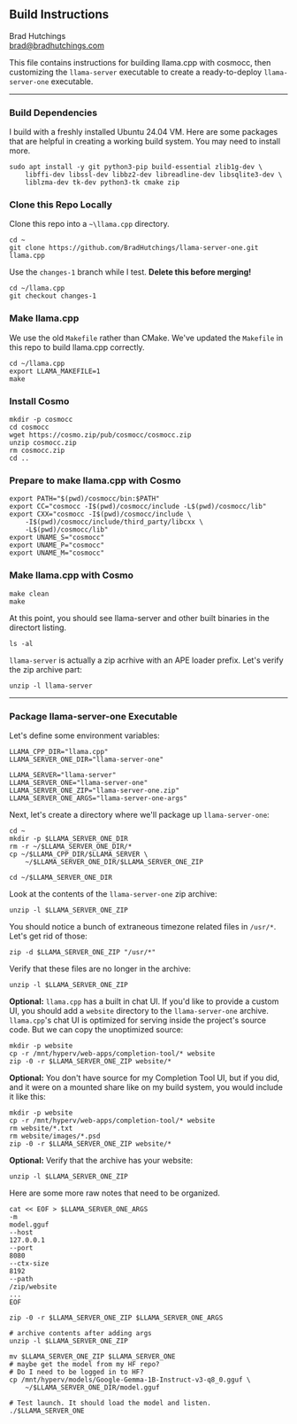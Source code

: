 ## Build Instructions

Brad Hutchings<br/>
brad@bradhutchings.com

This file contains instructions for building llama.cpp with cosmocc, then customizing the `llama-server` executable to create a ready-to-deploy `llama-server-one` executable.

---
### Build Dependencies
I build with a freshly installed Ubuntu 24.04 VM. Here are some packages that are helpful in creating a working build system. You may need to install more.
```
sudo apt install -y git python3-pip build-essential zlib1g-dev \
    libffi-dev libssl-dev libbz2-dev libreadline-dev libsqlite3-dev \
    liblzma-dev tk-dev python3-tk cmake zip
```

### Clone this Repo Locally
Clone this repo into a `~\llama.cpp` directory.
```
cd ~
git clone https://github.com/BradHutchings/llama-server-one.git llama.cpp
```

Use the `changes-1` branch while I test. **Delete this before merging!**
```
cd ~/llama.cpp
git checkout changes-1
```

### Make llama.cpp
We use the old `Makefile` rather than CMake. We've updated the `Makefile` in this repo to build llama.cpp correctly.
```
cd ~/llama.cpp
export LLAMA_MAKEFILE=1
make
```

### Install Cosmo
```
mkdir -p cosmocc
cd cosmocc
wget https://cosmo.zip/pub/cosmocc/cosmocc.zip
unzip cosmocc.zip
rm cosmocc.zip
cd ..
```

### Prepare to make llama.cpp with Cosmo
```
export PATH="$(pwd)/cosmocc/bin:$PATH"
export CC="cosmocc -I$(pwd)/cosmocc/include -L$(pwd)/cosmocc/lib"
export CXX="cosmocc -I$(pwd)/cosmocc/include \
    -I$(pwd)/cosmocc/include/third_party/libcxx \
    -L$(pwd)/cosmocc/lib"
export UNAME_S="cosmocc"
export UNAME_P="cosmocc"
export UNAME_M="cosmocc"
```

### Make llama.cpp with Cosmo
```
make clean
make
```

At this point, you should see llama-server and other built binaries in the directort listing.
```
ls -al
```

`llama-server` is actually a zip acrhive with an APE loader prefix. Let's verify the zip archive part:
```
unzip -l llama-server
```

---
### Package llama-server-one Executable

Let's define some environment variables:
```
LLAMA_CPP_DIR="llama.cpp"
LLAMA_SERVER_ONE_DIR="llama-server-one"

LLAMA_SERVER="llama-server"
LLAMA_SERVER_ONE="llama-server-one"
LLAMA_SERVER_ONE_ZIP="llama-server-one.zip"
LLAMA_SERVER_ONE_ARGS="llama-server-one-args"
```

Next, let's create a directory where we'll package up `llama-server-one`:
```
cd ~
mkdir -p $LLAMA_SERVER_ONE_DIR
rm -r ~/$LLAMA_SERVER_ONE_DIR/*
cp ~/$LLAMA_CPP_DIR/$LLAMA_SERVER \
    ~/$LLAMA_SERVER_ONE_DIR/$LLAMA_SERVER_ONE_ZIP

cd ~/$LLAMA_SERVER_ONE_DIR
```

Look at the contents of the `llama-server-one` zip archive:
```
unzip -l $LLAMA_SERVER_ONE_ZIP 
```

You should notice a bunch of extraneous timezone related files in `/usr/*`. Let's get rid of those:
```
zip -d $LLAMA_SERVER_ONE_ZIP "/usr/*"
```

Verify that these files are no longer in the archive:
```
unzip -l $LLAMA_SERVER_ONE_ZIP 
```

**Optional:** `llama.cpp` has a built in chat UI. If you'd like to provide a custom UI, you should add a `website` directory to the `llama-server-one` archive. `llama.cpp`'s chat UI is optimized for serving inside the project's source code. But we can copy the unoptimized source:
```
mkdir -p website
cp -r /mnt/hyperv/web-apps/completion-tool/* website
zip -0 -r $LLAMA_SERVER_ONE_ZIP website/*
```
**Optional:** You don't have source for my Completion Tool UI, but if you did, and it were on a mounted share like on my build system, you would include it like this:
```
mkdir -p website
cp -r /mnt/hyperv/web-apps/completion-tool/* website
rm website/*.txt
rm website/images/*.psd
zip -0 -r $LLAMA_SERVER_ONE_ZIP website/*
```

**Optional:** Verify that the archive has your website:
```
unzip -l $LLAMA_SERVER_ONE_ZIP 
```


Here are some more raw notes that need to be organized.
```
cat << EOF > $LLAMA_SERVER_ONE_ARGS
-m
model.gguf
--host
127.0.0.1
--port
8080
--ctx-size
8192
--path
/zip/website
...
EOF

zip -0 -r $LLAMA_SERVER_ONE_ZIP $LLAMA_SERVER_ONE_ARGS

# archive contents after adding args
unzip -l $LLAMA_SERVER_ONE_ZIP 

mv $LLAMA_SERVER_ONE_ZIP $LLAMA_SERVER_ONE
# maybe get the model from my HF repo?
# Do I need to be logged in to HF?
cp /mnt/hyperv/models/Google-Gemma-1B-Instruct-v3-q8_0.gguf \
    ~/$LLAMA_SERVER_ONE_DIR/model.gguf

# Test launch. It should load the model and listen.
./$LLAMA_SERVER_ONE
```


